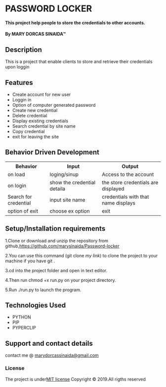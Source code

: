 # PASSWORD LOCKER
#### This project help people to store the credentials to other accounts.
#### By **MARY DORCAS SINAIDA**&trade;

## Description
This is a project that enable clients to store and retrieve their credentials upon loggin

## Features
* Create account for new user
* Loggin in
* Option of computer generated password
* Create new credential
* Delete credential
* Display existing credentials
* Search credential by site name
* Copy credential
* exit for leaving the site

## Behavior Driven Development
<table>
    <tr>
      <th>Behavior</th> 
      <th>Input</th> 
      <th>Output</th>   
    </tr>
    <tr>
        <td>on load</td>
        <td>loging/sinup </td>
        <td>Access to the account</td>
    </tr> 
    <tr>
        <td>on login</td>
        <td>show the credential detaila</td>
        <td>the store credentials are displayed</td>
    </tr>
    <tr>
        <td>Search for credential</td>
        <td>input site name</td>
        <td>credentials with that name displays</td>
    </tr>
    <tr>
        <td>option of exit</td>
        <td>choose ex option</td>
        <td>exit</td>
    </tr>
       
</table>

## Setup/Installation requirements
1.Clone or download and unzip the repository from github,https://github.com/marysinaida/Password-locker

2.You can use this command (git clone *my link*) to clone the project to your machine if you have git .

3.cd into the project folder and open in text editor.

4.Then run chmod +x run.py on your project directory.

5.Run  ./run.py to launch the program.

## Technologies Used
* PYTHON
* PIP
* PYPERCLIP

## Support and contact details
contact me @ marydorcassinaida@gmail.com
### License
The project is under[MIT license](/blob/master/LICENSE)
Copyright &copy; 2019.All rigths reserved
  